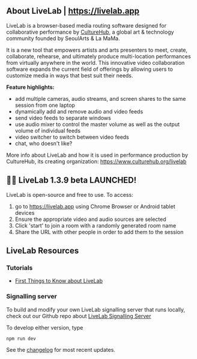 
## About LiveLab | https://livelab.app
LiveLab is a browser-based media routing software designed for collaborative performance by [CultureHub](https://culturehub.org), a global art & technology community founded by SeoulArts & La MaMa.

It is a new tool that empowers artists  and arts presenters to meet, create, collaborate, rehearse, and ultimately produce multi-location performances from virtually anywhere in the world. This innovative video collaboration software expands the current field of offerings by allowing users to customize media in ways that best suit their needs.

**Feature highlights:**
- add multiple cameras, audio streams, and screen shares to the same session from one laptop
- dynamically add and remove audio and video feeds
- send video feeds to separate windows
- use audio mixer to control the master volume as well as the output volume of individual feeds
- video switcher to switch between video feeds
- chat, who doesn't like?



More info about LiveLab and how it is used in performance production by CultureHub, its creating organization: https://www.culturehub.org/livelab

## 🎉🎉 LiveLab 1.3.9 beta LAUNCHED!
LiveLab is open-source and free to use. To access:

1. go to https://livelab.app using Chrome Browser or Android tablet devices
2. Ensure the appropriate video and audio sources are selected
3. Click 'start' to join a room with a randomly generated room name
4. Share the URL with other people in order to add them to the session

## LiveLab Resources
### Tutorials
- [First Things to Know about LiveLab](https://github.com/CultureHub/LiveLab/issues/6)

### Signalling server
   To build and modify your own LiveLab signalling server that runs locally, check out our Github repo about [LiveLab Signalling Server](https://github.com/CultureHub/LiveLab_server)

To develop either version, type
```
npm run dev
```

See the [changelog](CHANGELOG.md) for most recent updates.
